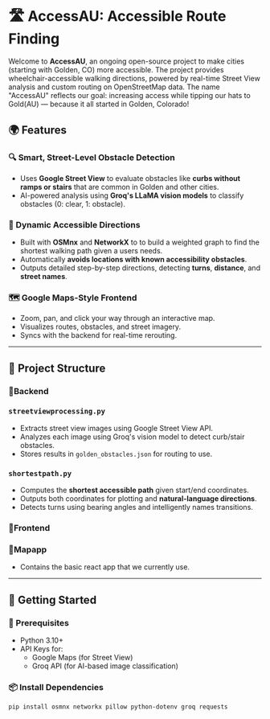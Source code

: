 # 🛣️ AccessAU: Accessible Route Finding

Welcome to **AccessAU**, an ongoing open-source project to make cities (starting with Golden, CO) more accessible. The project provides wheelchair-accessible walking directions, powered by real-time Street View analysis and custom routing on OpenStreetMap data. The name "AccessAU" reflects our goal: increasing access while tipping our hats to Gold(AU) — because it all started in Golden, Colorado!

## 🌍 Features

### 🔍 Smart, Street-Level Obstacle Detection
- Uses **Google Street View** to evaluate obstacles like **curbs without ramps or stairs** that are common in Golden and other cities.
- AI-powered analysis using **Groq's LLaMA vision models** to classify obstacles (0: clear, 1: obstacle).

### 🧭 Dynamic Accessible Directions
- Built with **OSMnx** and **NetworkX** to to build a weighted graph to find the shortest walking path given a users needs.
- Automatically **avoids locations with known accessibility obstacles**.
- Outputs detailed step-by-step directions, detecting **turns**, **distance**, and **street names**.

### 🗺️ Google Maps-Style Frontend 
- Zoom, pan, and click your way through an interactive map.
- Visualizes routes, obstacles, and street imagery.
- Syncs with the backend for real-time rerouting.

---

## 📁 Project Structure

### 📁Backend

### `streetviewprocessing.py` 
- Extracts street view images using Google Street View API.
- Analyzes each image using Groq's vision model to detect curb/stair obstacles.
- Stores results in `golden_obstacles.json` for routing to use.

### `shortestpath.py` 
- Computes the **shortest accessible path** given start/end coordinates.
- Outputs both coordinates for plotting and **natural-language directions**.
- Detects turns using bearing angles and intelligently names transitions.

### 📁Frontend


### 📁Mapapp
- Contains the basic react app that we currently use. 


---

## 🚀 Getting Started

### 🔧 Prerequisites
- Python 3.10+
- API Keys for:
  - Google Maps (for Street View)
  - Groq API (for AI-based image classification)

### 📦 Install Dependencies

```bash
pip install osmnx networkx pillow python-dotenv groq requests


